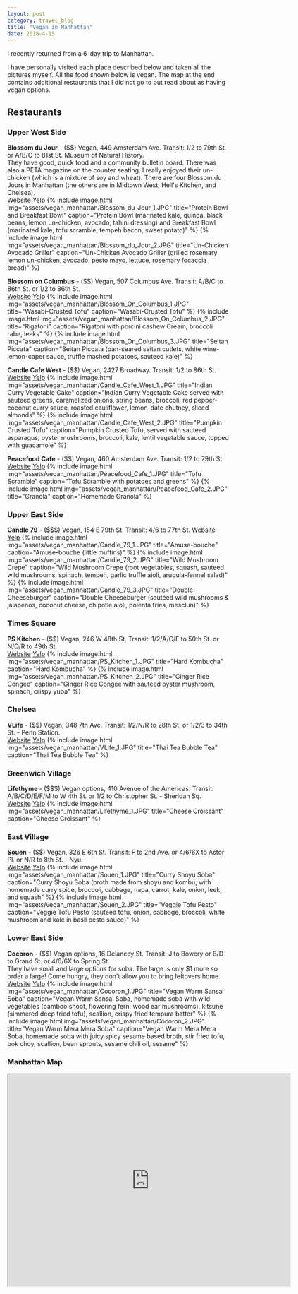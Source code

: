 ```yaml
---
layout: post
category: travel_blog
title: "Vegan in Manhattan"
date: 2018-4-15
---
```


I recently returned from a 6-day trip to Manhattan.

I have personally visited each place described below and taken all the pictures myself.  All the food shown below is vegan.  The map at the end contains additional restaurants that I did not go to but read about as having vegan options.

## Restaurants

### Upper West Side
**Blossom du Jour** - ($$) Vegan, 449 Amsterdam Ave.  Transit: 1/2 to 79th St. or A/B/C to 81st St. Museum of Natural History.  
They have good, quick food and a community bulletin board.  There was also a PETA magazine on the counter seating.  I really enjoyed their un-chicken (which is a mixture of soy and wheat).  There are four Blossom du Jours in Manhattan (the others are in Midtown West, Hell's Kitchen, and Chelsea).  
[Website](http://blossomdujour.com/) [Yelp](https://www.yelp.com/biz/blossom-du-jour-new-york-6?osq=Blossom+Du+Jour)
{% include image.html
            img="assets/vegan_manhattan/Blossom_du_Jour_1.JPG"
            title="Protein Bowl and Breakfast Bowl"
            caption="Protein Bowl (marinated kale, quinoa, black beans, lemon un-chicken, avocado, tahini dressing) and Breakfast Bowl (marinated kale, tofu scramble, tempeh bacon, sweet potato)" %}
{% include image.html
            img="assets/vegan_manhattan/Blossom_du_Jour_2.JPG"
            title="Un-Chicken Avocado Griller"
            caption="Un-Chicken Avocado Griller (grilled rosemary lemon un-chicken, avocado, pesto mayo, lettuce, rosemary focaccia bread)" %}			
			
**Blossom on Columbus** - ($$) Vegan, 507 Columbus Ave.  Transit: A/B/C to 86th St. or 1/2 to 86th St.  
[Website](http://www.blossomnyc.com/columbus/) [Yelp](https://www.yelp.com/biz/blossom-on-columbus-new-york)
{% include image.html
            img="assets/vegan_manhattan/Blossom_On_Columbus_1.JPG"
            title="Wasabi-Crusted Tofu"
            caption="Wasabi-Crusted Tofu" %}
{% include image.html
            img="assets/vegan_manhattan/Blossom_On_Columbus_2.JPG"
            title="Rigatoni"
            caption="Rigatoni with porcini cashew Cream, broccoli rabe, leeks" %}
{% include image.html
            img="assets/vegan_manhattan/Blossom_On_Columbus_3.JPG"
            title="Seitan Piccata"
            caption="Seitan Piccata (pan-seared seitan cutlets, white wine-lemon-caper sauce, truffle mashed potatoes, sauteed kale)" %}

**Candle Cafe West** - ($$) Vegan, 2427 Broadway.  Transit: 1/2 to 86th St.  
[Website](http://www.candlecafe.com/cafe-west.html) [Yelp](https://www.yelp.com/biz/candle-cafe-west-new-york?osq=candle+cafe+west)
{% include image.html
            img="assets/vegan_manhattan/Candle_Cafe_West_1.JPG"
            title="Indian Curry Vegetable Cake"
            caption="Indian Curry Vegetable Cake served with sauteed greens, caramelized onions, string beans, broccoli, red pepper-coconut curry sauce, roasted cauliflower, lemon-date chutney, sliced almonds" %}
{% include image.html
            img="assets/vegan_manhattan/Candle_Cafe_West_2.JPG"
            title="Pumpkin Crusted Tofu"
            caption="Pumpkin Crusted Tofu, served with sauteed asparagus, oyster mushrooms, broccoli, kale, lentil vegetable sauce, topped with guacamole" %}			

**Peacefood Cafe** - ($$) Vegan, 460 Amsterdam Ave.  Transit: 1/2 to 79th St.  
[Website](http://www.peacefoodcafe.com/) [Yelp](https://www.yelp.com/biz/peacefood-cafe-new-york-5)
{% include image.html
            img="assets/vegan_manhattan/Peacefood_Cafe_1.JPG"
            title="Tofu Scramble"
            caption="Tofu Scramble with potatoes and greens" %}
{% include image.html
            img="assets/vegan_manhattan/Peacefood_Cafe_2.JPG"
            title="Granola"
            caption="Homemade Granola" %}

### Upper East Side
**Candle 79** - ($$$) Vegan, 154 E 79th St.  Transit: 4/6 to 77th St.
[Website](http://www.candle79.com/) [Yelp](https://www.yelp.com/biz/candle-79-new-york)
{% include image.html
            img="assets/vegan_manhattan/Candle_79_1.JPG"
            title="Amuse-bouche"
            caption="Amuse-bouche (little muffins)" %}
{% include image.html
            img="assets/vegan_manhattan/Candle_79_2.JPG"
            title="Wild Mushroom Crepe"
            caption="Wild Mushroom Crepe (root vegetables, squash, sauteed wild mushrooms, spinach, tempeh, garlic truffle aioli, arugula-fennel salad)" %}
{% include image.html
            img="assets/vegan_manhattan/Candle_79_3.JPG"
            title="Double Cheeseburger"
            caption="Double Cheeseburger (sautéed wild mushrooms & jalapenos, coconut cheese, chipotle aioli, polenta fries, mesclun)" %}
			

### Times Square
**PS Kitchen** - ($$) Vegan, 246 W 48th St.  Transit: 1/2/A/C/E to 50th St. or N/Q/R to 49th St.  
[Website](https://www.ps-kitchen.com/) [Yelp](https://www.yelp.com/biz/p-s-kitchen-new-york-3)
{% include image.html
            img="assets/vegan_manhattan/PS_Kitchen_1.JPG"
            title="Hard Kombucha"
            caption="Hard Kombucha" %}
{% include image.html
            img="assets/vegan_manhattan/PS_Kitchen_2.JPG"
            title="Ginger Rice Congee"
            caption="Ginger Rice Congee with sauteed oyster mushroom, spinach, crispy yuba" %}
			
### Chelsea
**VLife** - ($$) Vegan, 348 7th Ave.  Transit: 1/2/N/R to 28th St. or 1/2/3 to 34th St. - Penn Station.  
[Website](http://www.vlifenyc.com/) [Yelp](https://www.yelp.com/biz/vlife-new-york-2)
{% include image.html
            img="assets/vegan_manhattan/VLife_1.JPG"
            title="Thai Tea Bubble Tea"
            caption="Thai Tea Bubble Tea" %}
			
### Greenwich Village
**Lifethyme** - ($$$) Vegan options, 410 Avenue of the Americas.  Transit: A/B/C/D/E/F/M to W 4th St. or 1/2 to Christopher St. - Sheridan Sq.  
[Website](http://www.lifethymemarket.com/) [Yelp](https://www.yelp.com/biz/lifethyme-new-york)
{% include image.html
            img="assets/vegan_manhattan/Lifethyme_1.JPG"
            title="Cheese Croissant"
            caption="Cheese Croissant" %}


### East Village
**Souen** - ($$) Vegan, 326 E 6th St.  Transit: F to 2nd Ave. or 4/6/6X to Astor Pl. or N/R to 8th St. - Nyu.  
[Website](http://souen.net/) [Yelp](https://www.yelp.com/biz/souen-new-york-2?osq=souen)
{% include image.html
            img="assets/vegan_manhattan/Souen_1.JPG"
            title="Curry Shoyu Soba"
            caption="Curry Shoyu Soba (broth made from shoyu and kombu, with homemade curry spice, broccoli, cabbage, napa, carrot, kale, onion, leek, and squash" %}
{% include image.html
            img="assets/vegan_manhattan/Souen_2.JPG"
            title="Veggie Tofu Pesto"
            caption="Veggie Tofu Pesto (sauteed tofu, onion, cabbage, broccoli, white mushroom and kale in basil pesto sauce)" %}

### Lower East Side
**Cocoron** - ($$) Vegan options, 16 Delancey St.  Transit: J to Bowery or B/D to Grand St. or 4/6/6X to Spring St.  
They have small and large options for soba.  The large is only $1 more so order a large!  Come hungry, they don't allow you to bring leftovers home.
[Website](http://www.cocoronandgoemon.com/) [Yelp](https://www.yelp.com/biz/cocoron-new-york-3)
{% include image.html
            img="assets/vegan_manhattan/Cocoron_1.JPG"
            title="Vegan Warm Sansai Soba"
            caption="Vegan Warm Sansai Soba, homemade soba with wild vegetables (bamboo shoot, flowering fern, wood ear mushrooms), kitsune (simmered deep fried tofu), scallion, crispy fried tempura batter" %}
{% include image.html
            img="assets/vegan_manhattan/Cocoron_2.JPG"
            title="Vegan Warm Mera Mera Soba"
            caption="Vegan Warm Mera Mera Soba, homemade soba with juicy spicy sesame based broth, stir fried tofu, bok choy, scallion, bean sprouts, sesame chili oil, sesame" %}			


### Manhattan Map
<iframe src="https://www.google.com/maps/d/embed?mid=1JSYO7OLAZl_ul5apivf18VO097jIxYdN" width="640" height="480"></iframe>
